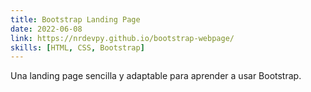 ```yaml
---
title: Bootstrap Landing Page
date: 2022-06-08
link: https://nrdevpy.github.io/bootstrap-webpage/
skills: [HTML, CSS, Bootstrap]
---
```


Una landing page sencilla y adaptable para aprender a usar Bootstrap.